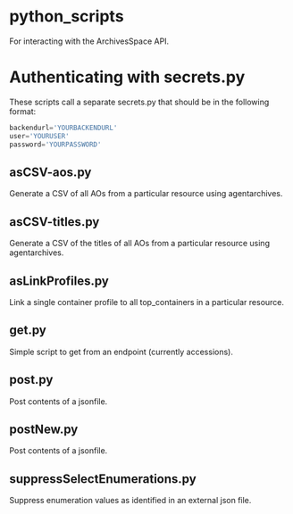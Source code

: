# python_scripts
For interacting with the ArchivesSpace API.

# Authenticating with secrets.py
These scripts call a separate secrets.py that should be in the following format:

```secrets.py
backendurl='YOURBACKENDURL'
user='YOURUSER'
password='YOURPASSWORD'
```

## asCSV-aos.py
Generate a CSV of all AOs from a particular resource using agentarchives.

## asCSV-titles.py
Generate a CSV of the titles of all AOs from a particular resource using agentarchives.

## asLinkProfiles.py
Link a single container profile to all top_containers in a particular resource.

## get.py
Simple script to get from an endpoint (currently accessions).

## post.py
Post contents of a jsonfile.

## postNew.py
Post contents of a jsonfile.

## suppressSelectEnumerations.py
Suppress enumeration values as identified in an external json file.
